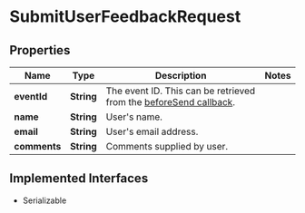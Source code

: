 

# SubmitUserFeedbackRequest


## Properties

| Name | Type | Description | Notes |
|------------ | ------------- | ------------- | -------------|
|**eventId** | **String** | The event ID. This can be retrieved from the [beforeSend callback](https://docs.sentry.io/platforms/javascript/configuration/filtering/#using-beforesend). |  |
|**name** | **String** | User&#39;s name. |  |
|**email** | **String** | User&#39;s email address. |  |
|**comments** | **String** | Comments supplied by user. |  |


## Implemented Interfaces

* Serializable


